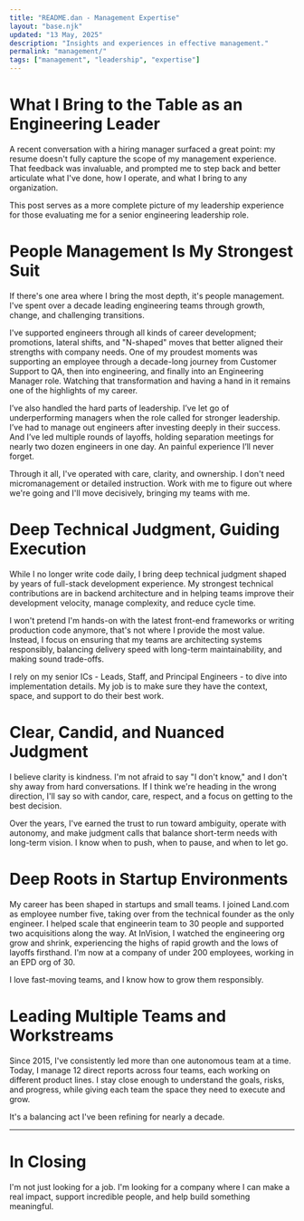 ```yaml
---
title: "README.dan - Management Expertise"
layout: "base.njk"
updated: "13 May, 2025"
description: "Insights and experiences in effective management."
permalink: "management/"
tags: ["management", "leadership", "expertise"]
---
```


# What I Bring to the Table as an Engineering Leader

A recent conversation with a hiring manager surfaced a great point: my resume doesn't fully capture the scope of my management experience. That feedback was invaluable, and prompted me to step back and better articulate what I've done, how I operate, and what I bring to any organization.

This post serves as a more complete picture of my leadership experience for those evaluating me for a senior engineering leadership role.

# People Management Is My Strongest Suit

If there's one area where I bring the most depth, it's people management. I've spent over a decade leading engineering teams through growth, change, and challenging transitions.

I've supported engineers through all kinds of career development; promotions, lateral shifts, and "N-shaped" moves that better aligned their strengths with company needs. One of my proudest moments was supporting an employee through a decade-long journey from Customer Support to QA, then into engineering, and finally into an Engineering Manager role. Watching that transformation and having a hand in it remains one of the highlights of my career.

I’ve also handled the hard parts of leadership. I’ve let go of underperforming managers when the role called for stronger leadership. I’ve had to manage out engineers after investing deeply in their success. And I’ve led multiple rounds of layoffs, holding separation meetings for nearly two dozen engineers in one day. An painful experience I’ll never forget.

Through it all, I've operated with care, clarity, and ownership. I don't need micromanagement or detailed instruction. Work with me to figure out where we're going and I'll move decisively, bringing my teams with me.

# Deep Technical Judgment, Guiding Execution

While I no longer write code daily, I bring deep technical judgment shaped by years of full-stack development experience. My strongest technical contributions are in backend architecture and in helping teams improve their development velocity, manage complexity, and reduce cycle time.

I won't pretend I'm hands-on with the latest front-end frameworks or writing production code anymore, that's not where I provide the most value. Instead, I focus on ensuring that my teams are architecting systems responsibly, balancing delivery speed with long-term maintainability, and making sound trade-offs.

I rely on my senior ICs - Leads, Staff, and Principal Engineers - to dive into implementation details. My job is to make sure they have the context, space, and support to do their best work.

# Clear, Candid, and Nuanced Judgment

I believe clarity is kindness. I'm not afraid to say "I don't know," and I don't shy away from hard conversations. If I think we're heading in the wrong direction, I'll say so with candor, care, respect, and a focus on getting to the best decision.

Over the years, I've earned the trust to run toward ambiguity, operate with autonomy, and make judgment calls that balance short-term needs with long-term vision. I know when to push, when to pause, and when to let go.

# Deep Roots in Startup Environments

My career has been shaped in startups and small teams. I joined Land.com as employee number five, taking over from the technical founder as the only engineer. I helped scale that engineerin team to 30 people and supported two acquisitions along the way. At InVision, I watched the engineering org grow and shrink, experiencing the highs of rapid growth and the lows of layoffs firsthand. I'm now at a company of under 200 employees, working in an EPD org of 30.

I love fast-moving teams, and I know how to grow them responsibly.

# Leading Multiple Teams and Workstreams

Since 2015, I've consistently led more than one autonomous team at a time. Today, I manage 12 direct reports across four teams, each working on different product lines. I stay close enough to understand the goals, risks, and progress, while giving each team the space they need to execute and grow.

It's a balancing act I've been refining for nearly a decade.

---

# In Closing

I'm not just looking for a job. I'm looking for a company where I can make a real impact, support incredible people, and help build something meaningful.
